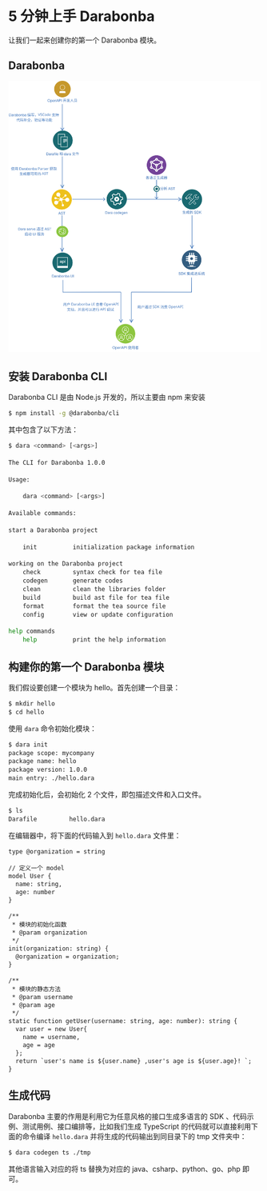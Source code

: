 # 5 分钟上手 Darabonba

让我们一起来创建你的第一个 Darabonba 模块。

## Darabonba

![Darabonba 流程图](../fixtures/dara_flow.svg)

## 安装 Darabonba CLI

Darabonba CLI 是由 Node.js 开发的，所以主要由 npm 来安装

```sh
$ npm install -g @darabonba/cli
```

其中包含了以下方法：

```sh
$ dara <command> [<args>]

The CLI for Darabonba 1.0.0

Usage:

    dara <command> [<args>]

Available commands:

start a Darabonba project

    init          initialization package information

working on the Darabonba project
    check         syntax check for tea file
    codegen       generate codes
    clean         clean the libraries folder
    build         build ast file for tea file
    format        format the tea source file
    config        view or update configuration

help commands
    help          print the help information

```

## 构建你的第一个 Darabonba 模块

我们假设要创建一个模块为 hello。首先创建一个目录：

```sh
$ mkdir hello
$ cd hello
```

使用 `dara` 命令初始化模块：

```sh
$ dara init
package scope: mycompany
package name: hello
package version: 1.0.0
main entry: ./hello.dara
```

完成初始化后，会初始化 2 个文件，即包描述文件和入口文件。

```sh
$ ls
Darafile         hello.dara
```

在编辑器中，将下面的代码输入到 `hello.dara` 文件里：

```dara
type @organization = string

// 定义一个 model
model User {
  name: string,
  age: number
}

/**
 * 模块的初始化函数
 * @param organization 
 */
init(organization: string) {
  @organization = organization;
}

/**
 * 模块的静态方法
 * @param username 
 * @param age
 */
static function getUser(username: string, age: number): string {
  var user = new User{
    name = username,
    age = age
  };
  return `user's name is ${user.name} ,user's age is ${user.age}! `;
} 
```

## 生成代码

Darabonba 主要的作用是利用它为任意风格的接口生成多语言的 SDK 、代码示例、测试用例、接口编排等，比如我们生成 TypeScript 的代码就可以直接利用下面的命令编译 `hello.dara` 并将生成的代码输出到同目录下的 tmp 文件夹中：

```sh
$ dara codegen ts ./tmp
```

其他语言输入对应的将 ts 替换为对应的 java、csharp、python、go、php 即可。